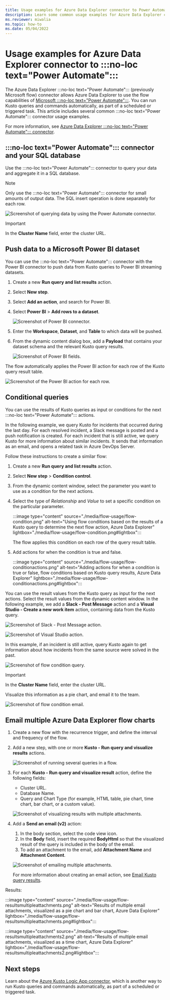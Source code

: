 ```yaml
---
title: Usage examples for Azure Data Explorer connector to Power Automate
description: Learn some common usage examples for Azure Data Explorer connector to Power Automate.
ms.reviewer: miwalia
ms.topic: how-to
ms.date: 05/04/2022
---
```


# Usage examples for Azure Data Explorer connector to :::no-loc text="Power Automate":::

The Azure Data Explorer :::no-loc text="Power Automate"::: (previously Microsoft flow) connector allows Azure Data Explorer to use the flow capabilities of [Microsoft :::no-loc text="Power Automate":::](https://flow.microsoft.com/). You can run Kusto queries and commands automatically, as part of a scheduled or triggered task. This article includes several common :::no-loc text="Power Automate"::: connector usage examples.

For more information, see [Azure Data Explorer :::no-loc text="Power Automate"::: connector](flow.md).

## :::no-loc text="Power Automate"::: connector and your SQL database

Use the :::no-loc text="Power Automate"::: connector to query your data and aggregate it in a SQL database.

> [!Note]
> Only use the :::no-loc text="Power Automate"::: connector for small amounts of output data. The SQL insert operation is done separately for each row.

![Screenshot of querying data by using the Power Automate connector.](./media/flow-usage/flow-sqlexample.png)

> [!IMPORTANT]
> In the **Cluster Name** field, enter the cluster URL.

## Push data to a Microsoft Power BI dataset

You can use the :::no-loc text="Power Automate"::: connector with the Power BI connector to push data from Kusto queries to Power BI streaming datasets.

1. Create a new **Run query and list results** action.
1. Select **New step**.
1. Select **Add an action**, and search for Power BI.
1. Select **Power BI** > **Add rows to a dataset**.

    ![Screenshot of Power BI connector.](./media/flow-usage/flow-powerbiconnector.png)

1. Enter the **Workspace**, **Dataset**, and **Table** to which data will be pushed.
1. From the dynamic content dialog box, add a **Payload** that contains your dataset schema and the relevant Kusto query results.

    ![Screenshot of Power BI fields.](./media/flow-usage/flow-powerbifields.png)

The flow automatically applies the Power BI action for each row of the Kusto query result table.

![Screenshot of the Power BI action for each row.](./media/flow-usage/flow-powerbiforeach.png)

## Conditional queries

You can use the results of Kusto queries as input or conditions for the next :::no-loc text="Power Automate"::: actions.

In the following example, we query Kusto for incidents that occurred during the last day. For each resolved incident, a Slack message is posted and a push notification is created.
For each incident that is still active, we query Kusto for more information about similar incidents. It sends that information as an email, and opens a related task in Azure DevOps Server.

Follow these instructions to create a similar flow:

1. Create a new **Run query and list results** action.
1. Select **New step** > **Condition control**.
1. From the dynamic content window, select the parameter you want to use as a condition for the next actions.
1. Select the type of *Relationship* and *Value* to set a specific condition on the particular parameter.

    :::image type="content" source="./media/flow-usage/flow-condition.png" alt-text="Using flow conditions based on the results of a Kusto query to determine the next flow action, Azure Data Explorer" lightbox="./media/flow-usage/flow-condition.png#lightbox":::

    The flow applies this condition on each row of the query result table.
1. Add actions for when the condition is true and false.

    :::image type="content" source="./media/flow-usage/flow-conditionactions.png" alt-text="Adding actions for when a condition is true or false, flow conditions based on Kusto query results, Azure Data Explorer" lightbox="./media/flow-usage/flow-conditionactions.png#lightbox":::

You can use the result values from the Kusto query as input for the next actions. Select the result values from the dynamic content window.
In the following example, we add a **Slack - Post Message** action and a **Visual Studio - Create a new work item** action, containing data from the Kusto query.

![Screenshot of Slack - Post Message action.](./media/flow-usage/flow-slack.png)

![Screenshot of Visual Studio action.](./media/flow-usage/flow-visualstudio.png)

In this example, if an incident is still active, query Kusto again to get information about how incidents from the same source were solved in the past.

![Screenshot of flow condition query.](./media/flow-usage/flow-conditionquery.png)

> [!IMPORTANT]
> In the **Cluster Name** field, enter the cluster URL.

Visualize this information as a pie chart, and email it to the team.

![Screenshot of flow condition email.](./media/flow-usage/flow-conditionemail.png)

## Email multiple Azure Data Explorer flow charts

1. Create a new flow with the recurrence trigger, and define the interval and frequency of the flow.
1. Add a new step, with one or more **Kusto - Run query and visualize results** actions.

    ![Screenshot of running several queries in a flow.](./media/flow-usage/flow-severalqueries.png)

1. For each **Kusto - Run query and visualize result** action, define the following fields:
    * Cluster URL.
    * Database Name.
    * Query and Chart Type (for example, HTML table, pie chart, time chart, bar chart, or a custom value).

    ![Screenshot of visualizing results with multiple attachments.](./media/flow-usage/flow-visualizeresultsmultipleattachments.png)

1. Add a **Send an email (v2)** action:
    1. In the body section, select the code view icon.
    1. In the **Body** field, insert the required **BodyHtml** so that the visualized result of the query is included in the body of the email.
    1. To add an attachment to the email, add **Attachment Name** and **Attachment Content**.

    ![Screenshot of emailing multiple attachments.](./media/flow-usage/flow-email-multiple-attachments.png)

    For more information about creating an email action, see [Email Kusto query results](flow.md#email-kusto-query-results).

Results:

:::image type="content" source="./media/flow-usage/flow-resultsmultipleattachments.png" alt-text="Results of multiple email attachments, visualized as a pie chart and bar chart, Azure Data Explorer" lightbox="./media/flow-usage/flow-resultsmultipleattachments.png#lightbox":::

:::image type="content" source="./media/flow-usage/flow-resultsmultipleattachments2.png" alt-text="Results of multiple email attachments, visualized as a time chart, Azure Data Explorer" lightbox="./media/flow-usage/flow-resultsmultipleattachments2.png#lightbox":::

## Next steps

Learn about the [Azure Kusto Logic App connector](kusto/tools/logicapps.md), which is another way to run Kusto queries and commands automatically, as part of a scheduled or triggered task.
